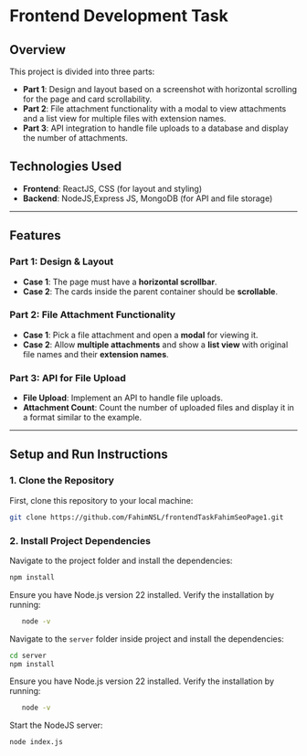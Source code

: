 
# Frontend Development Task

## Overview

This project is divided into three parts:

- **Part 1**: Design and layout based on a screenshot with horizontal scrolling for the page and card scrollability.
- **Part 2**: File attachment functionality with a modal to view attachments and a list view for multiple files with extension names.
- **Part 3**: API integration to handle file uploads to a database and display the number of attachments.



## Technologies Used

- **Frontend**: ReactJS, CSS (for layout and styling)
- **Backend**:  NodeJS,Express JS, MongoDB (for API and file storage)


---

## Features

### Part 1: Design & Layout

- **Case 1**: The page must have a **horizontal scrollbar**.
- **Case 2**: The cards inside the parent container should be **scrollable**.

### Part 2: File Attachment Functionality

- **Case 1**: Pick a file attachment and open a **modal** for viewing it.
- **Case 2**: Allow **multiple attachments** and show a **list view** with original file names and their **extension names**.

### Part 3: API for File Upload

- **File Upload**: Implement an API to handle file uploads.
- **Attachment Count**: Count the number of uploaded files and display it in a format similar to the example.

---

## Setup and Run Instructions

### 1. Clone the Repository

First, clone this repository to your local machine:

```bash
git clone https://github.com/FahimNSL/frontendTaskFahimSeoPage1.git

```

### 2. Install Project Dependencies 

Navigate to the project folder and install the dependencies:

```bash
npm install
```

Ensure you have Node.js version 22 installed. Verify the installation by running:
```bash
   node -v
```

Navigate to the `server` folder inside project and install the dependencies:

```bash
cd server
npm install
```
Ensure you have Node.js version 22 installed. Verify the installation by running:
```bash
   node -v
```

Start the NodeJS server:

```bash
node index.js
```







